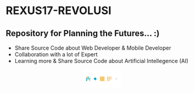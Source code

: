 # REXUS17-REVOLUSI

## Repository for Planning the Futures... :)

- Share Source Code about Web Developer & Mobile Developer
- Collaboration with a lot of Expert
- Learning more & Share Source Code about Artificial Intellegence (AI)

<p align="center">
<img src="https://github.com/Rexus17/REXUS17-PLANNING/blob/master/cool-loading-animated-gif-10-unscreen.gif" width="100">
</p>
